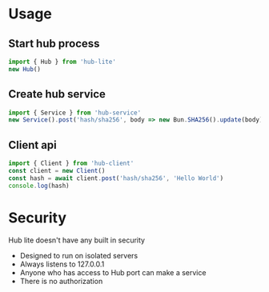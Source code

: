 # Usage

## Start hub process

```ts
import { Hub } from 'hub-lite'
new Hub()
```

## Create hub service

```ts
import { Service } from 'hub-service'
new Service().post('hash/sha256', body => new Bun.SHA256().update(body).digest('hex')).start()
```

## Client api

```ts
import { Client } from 'hub-client'
const client = new Client()
const hash = await client.post('hash/sha256', 'Hello World')
console.log(hash)
```

# Security

Hub lite doesn't have any built in security

- Designed to run on isolated servers
- Always listens to 127.0.0.1
- Anyone who has access to Hub port can make a service
- There is no authorization
